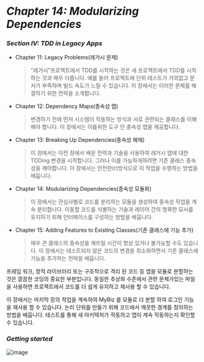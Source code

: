

# _Chapter 14: Modularizing Dependencies_

### _Section IV: TDD in Legacy Apps_
  - Chapter 11: Legacy Problems(레거시 문제)    
      > "레거시"프로젝트에서 TDD를 시작하는 것은 새 프로젝트에서 TDD를 시작하는 것과 매우 다릅니다. 예를 들어 프로젝트에 단위 테스트가 거의없고 문서가 부족하며 빌드 속도가 느릴 수 있습니다. 이 장에서는 이러한 문제를 해결하기 위한 전략을 소개합니다.    
  - Chapter 12: Dependency Maps(종속성 맵)   
      > 변경하기 전에 먼저 시스템이 작동하는 방식과 서로 관련되는 클래스를 이해해야 합니다. 이 장에서는 이를위한 도구 인 종속성 맵을 제공합니다.    
  - Chapter 13: Breaking Up Dependencies(종속성 해제)    
      > 이 장에서는 이전 장에서 배운 전략과 기술을 사용하여 레거시 앱에 대한 TDDing 변경을 시작합니다. 그러나 이를 가능하게하려면 기존 클래스 종속성을 깨야합니다. 이 장에서는 안전한(r)방식으로 이 작업을 수행하는 방법을 배웁니다.    
  - Chapter 14: Modularizing Dependencies(종속성 모듈화)    
      > 이 장에서는 관심사별로 코드를 분리하는 모듈을 생성하여 종속성 작업을 계속 분리합니다. 이동할 코드를 식별하는 기술과 레이어 간의 명확한 묘사를 유지하기 위해 인터페이스를 구성하는 방법을 배웁니다.    
  - Chapter 15: Adding Features to Existing Classes(기존 클래스에 기능 추가)    
      > 매우 큰 클래스의 종속성을 깨뜨릴 시간이 항상 있거나 불가능할 수도 있습니다. 이 장에서는 테스트되지 않은 코드의 변경을 최소화하면서 기존 클래스에 기능을 추가하는 전략을 배웁니다.
      
    

프레임 워크, 정적 라이브러리 또는 구조적으로 격리 된 코드 등 앱을 모듈로 분할하는 것은 깔끔한 코딩의 중요한 부분입니다. 동일한 추상화 수준에서 관련 문제가있는 파일을 사용하면 프로젝트에서 코드를 더 쉽게 유지하고 재사용 할 수 있습니다.

이 장에서는 마지막 장의 작업을 계속하여 MyBiz 를 모듈로 더 분할 하여 로그인 기능을 재사용 할 수 있습니다. 논리 단위를 만들기 위해 코드에서 깨끗한 경계를 정의하는 방법을 배웁니다. 테스트를 통해 새 아키텍처가 작동하고 앱이 계속 작동하는지 확인할 수 있습니다.
    
### _Getting started_


![image](https://user-images.githubusercontent.com/60660894/91911294-bec0d680-eceb-11ea-93dc-f9a69f64181d.png)
